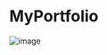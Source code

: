 # MyPortfolio


![image](https://user-images.githubusercontent.com/84060723/190549584-b17981fe-5e5d-4670-9b2a-06f7230858cd.png)
